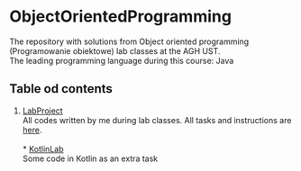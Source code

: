 # ObjectOrientedProgramming
The repository with solutions from Object oriented programming (Programowanie obiektowe) lab classes at the AGH UST.\
The leading programming language during this course: Java

## Table od contents
1. [LabProject](LabProject)\
All codes written by me during lab classes. All tasks and instructions are [here](https://github.com/apohllo/obiektowe-lab).\
\
\* [KotlinLab](KotlinLab)\
Some code in Kotlin as an extra task
